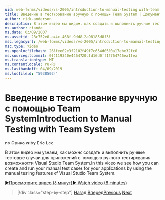 ```yaml
---
uid: web-forms/videos/vs-2005/introduction-to-manual-testing-with-team-system
title: Введение в тестирование вручную с помощью Team System | Документация Майкрософт
author: rick-anderson
description: В этом видео мы видим, как создать и выполнить ручные тестовые случаи для приложений с помощью ручного тестирования возможности Visual Studio Team систе...
ms.author: riande
ms.date: 02/09/2007
ms.assetid: 28c752e0-a44c-468f-9dd8-2a98185d8f36
msc.legacyurl: /web-forms/videos/vs-2005/introduction-to-manual-testing-with-team-system
msc.type: video
ms.openlocfilehash: 268fee02e3f2102f49f7c654d0500a17ebe32fc0
ms.sourcegitcommit: 0f1119340e4464720cfd16d0ff15764746ea1fea
ms.translationtype: MT
ms.contentlocale: ru-RU
ms.lasthandoff: 04/09/2019
ms.locfileid: "59385024"
---
```

# <a name="introduction-to-manual-testing-with-team-system"></a><span data-ttu-id="d69cc-103">Введение в тестирование вручную с помощью Team System</span><span class="sxs-lookup"><span data-stu-id="d69cc-103">Introduction to Manual Testing with Team System</span></span>

<span data-ttu-id="d69cc-104">по Эрика ли</span><span class="sxs-lookup"><span data-stu-id="d69cc-104">by Eric Lee</span></span>

<span data-ttu-id="d69cc-105">В этом видео мы узнаем, как можно создать и выполнить ручные тестовые случаи для приложений с помощью ручного тестирования возможности Visual Studio Team System.</span><span class="sxs-lookup"><span data-stu-id="d69cc-105">In this video we see how you can create and run your manual test cases for your applications by using the manual testing features of Visual Studio Team System.</span></span>

[<span data-ttu-id="d69cc-106">&#9654;Просмотрите видео (8 минут)</span><span class="sxs-lookup"><span data-stu-id="d69cc-106">&#9654; Watch video (8 minutes)</span></span>](https://channel9.msdn.com/Blogs/ASP-NET-Site-Videos/introduction-to-manual-testing-with-team-system)

> [!div class="step-by-step"]
> <span data-ttu-id="d69cc-107">[Назад](introduction-to-load-testing-web-applications-with-team-system.md)
> [Вперед](introduction-to-managing-and-running-tests-with-team-system.md)</span><span class="sxs-lookup"><span data-stu-id="d69cc-107">[Previous](introduction-to-load-testing-web-applications-with-team-system.md)
[Next](introduction-to-managing-and-running-tests-with-team-system.md)</span></span>
